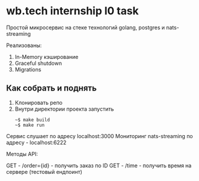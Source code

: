 # wb.tech internship l0 task
Простой микросервис на стеке технологий golang, postgres и nats-streaming

Реализованы:
1. In-Memory кэширование
2. Graceful shutdown
3. Migrations

## Как собрать и поднять
1. Клонировать репо
2. Внутри директории проекта запустить
   ```
   ~$ make build
   ~$ make run
   ``` 
Сервис слушает по адресу localhost:3000
Мониторинг nats-streaming по адресу - localhost:6222
 
Методы API:

GET - /order={id} - получить заказ по ID
GET - /time - получить время на сервере (тестовый ендпоинт)
